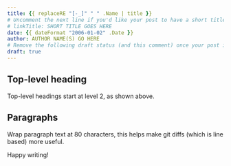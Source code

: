 ```yaml
---
title: {{ replaceRE "[-_]" " " .Name | title }}
# Uncomment the next line if you'd like your post to have a short title:
# linkTitle: SHORT TITLE GOES HERE
date: {{ dateFormat "2006-01-02" .Date }}
author: AUTHOR NAME(S) GO HERE
# Remove the following draft status (and this comment) once your post is ready to be published:
draft: true
---
```


## Top-level heading

Top-level headings start at level 2, as shown above.

## Paragraphs

Wrap paragraph text at 80 characters, this helps make git diffs (which is line
based) more useful.

Happy writing!

